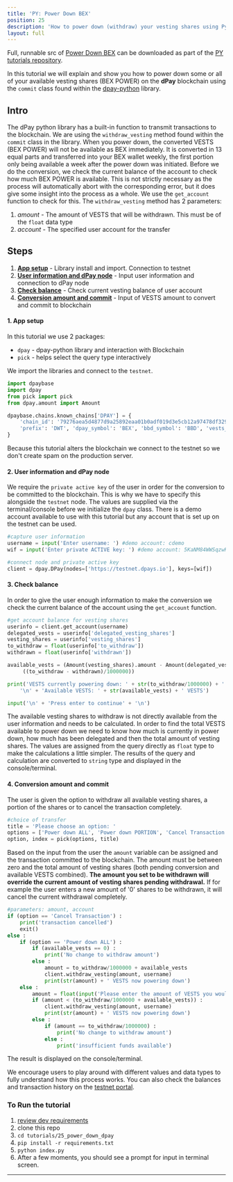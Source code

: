 ```yaml
---
title: 'PY: Power Down BEX'
position: 25
description: 'How to power down (withdraw) your vesting shares using Python.'
layout: full
---              
```

<span class="fa-pull-left top-of-tutorial-repo-link"><span class="first-word">Full</span>, runnable src of [Power Down BEX](https://github.com/dpays/developer-docs-tutorials-py/tree/master/tutorials/25_power_down_dpay) can be downloaded as part of the [PY tutorials repository](https://github.com/dpays/developer-docs-tutorials-py).</span>
<br>



In this tutorial we will explain and show you how to power down some or all of your available vesting shares (BEX POWER) on the **dPay** blockchain using the `commit` class found within the [dpay-python](https://github.com/dpays/dpay-python) library.

## Intro

The dPay python library has a built-in function to transmit transactions to the blockchain. We are using the `withdraw_vesting` method found within the `commit` class in the library. When you power down, the converted VESTS (BEX POWER) will not be available as BEX immediately. It is converted in 13 equal parts and transferred into your BEX wallet weekly, the first portion only being available a week after the power down was initiated. Before we do the conversion, we check the current balance of the account to check how much BEX POWER is available. This is not strictly necessary as the process will automatically abort with the corresponding error, but it does give some insight into the process as a whole. We use the `get_account` function to check for this. The `withdraw_vesting` method has 2 parameters:

1.  _amount_ - The amount of VESTS that will be withdrawn. This must be of the `float` data type
1.  _account_ - The specified user account for the transfer

## Steps

1.  [**App setup**](#setup) - Library install and import. Connection to testnet
1.  [**User information and dPay node**](#userinfo) - Input user information and connection to dPay node
1.  [**Check balance**](#balance) - Check current vesting balance of user account
1.  [**Conversion amount and commit**](#convert) - Input of VESTS amount to convert and commit to blockchain

#### 1. App setup <a name="setup"></a>

In this tutorial we use 2 packages:

- `dpay` - dpay-python library and interaction with Blockchain
- `pick` - helps select the query type interactively

We import the libraries and connect to the `testnet`.

```python
import dpaybase
import dpay
from pick import pick
from dpay.amount import Amount

dpaybase.chains.known_chains['DPAY'] = {
    'chain_id': '79276aea5d4877d9a25892eaa01b0adf019d3e5cb12a97478df3298ccdd01673',
    'prefix': 'DWT', 'dpay_symbol': 'BEX', 'bbd_symbol': 'BBD', 'vests_symbol': 'VESTS'
}
```

Because this tutorial alters the blockchain we connect to the testnet so we don't create spam on the production server.

#### 2. User information and dPay node <a name="userinfo"></a>

We require the `private active key` of the user in order for the conversion to be committed to the blockchain. This is why we have to specify this alongside the `testnet` node. The values are supplied via the terminal/console before we initialize the `dpay` class. There is a demo account available to use with this tutorial but any account that is set up on the testnet can be used.

```python
#capture user information
username = input('Enter username: ') #demo account: cdemo
wif = input('Enter private ACTIVE key: ') #demo account: 5KaNM84WWSqzwKzY82fXPaUW43idbLnPqf5SfjGxLfw6eV2kAP3

#connect node and private active key
client = dpay.DPay(nodes=['https://testnet.dpays.io'], keys=[wif])
```

#### 3. Check balance <a name="balance"></a>

In order to give the user enough information to make the conversion we check the current balance of the account using the `get_account` function.

```python
#get account balance for vesting shares
userinfo = client.get_account(username)
delegated_vests = userinfo['delegated_vesting_shares']
vesting_shares = userinfo['vesting_shares']
to_withdraw = float(userinfo['to_withdraw'])
withdrawn = float(userinfo['withdrawn'])

available_vests = (Amount(vesting_shares).amount - Amount(delegated_vests).amount -
     ((to_withdraw - withdrawn)/1000000))

print('VESTS currently powering down: ' + str(to_withdraw/1000000) + ' VESTS' +
    '\n' + 'Available VESTS: ' + str(available_vests) + ' VESTS')

input('\n' + 'Press enter to continue' + '\n')
```

The available vesting shares to withdraw is not directly available from the user information and needs to be calculated. In order to find the total VESTS available to power down we need to know how much is currently in power down, how much has been delegated and then the total amount of vesting shares. The values are assigned from the query directly as `float` type to make the calculations a little simpler. The results of the query and calculation are converted to `string` type and displayed in the console/terminal.

#### 4. Conversion amount and commit <a name="convert"></a>

The user is given the option to withdraw all available vesting shares, a portion of the shares or to cancel the transaction completely.

```python
#choice of transfer
title = 'Please choose an option: '
options = ['Power down ALL', 'Power down PORTION', 'Cancel Transaction']
option, index = pick(options, title)
```

Based on the input from the user the `amount` variable can be assigned and the transaction committed to the blockchain. The amount must be between zero and the total amount of vesting shares (both pending conversion and available VESTS combined). **The amount you set to be withdrawn will override the current amount of vesting shares pending withdrawal.** If for example the user enters a new amount of '0' shares to be withdrawn, it will cancel the current withdrawal completely.

```python
#parameters: amount, account
if (option == 'Cancel Transaction') :
    print('transaction cancelled')
    exit()
else :
    if (option == 'Power down ALL') :
        if (available_vests == 0) :
            print('No change to withdraw amount')
        else :
            amount = to_withdraw/1000000 + available_vests
            client.withdraw_vesting(amount, username)
            print(str(amount) + ' VESTS now powering down')
    else :
        amount = float(input('Please enter the amount of VESTS you would like to power down: '))
        if (amount < (to_withdraw/1000000 + available_vests)) :
            client.withdraw_vesting(amount, username)
            print(str(amount) + ' VESTS now powering down')
        else :
            if (amount == to_withdraw/1000000) :
                print('No change to withdraw amount')
            else :
                print('insufficient funds available')
```

The result is displayed on the console/terminal.

We encourage users to play around with different values and data types to fully understand how this process works. You can also check the balances and transaction history on the [testnet portal](http://condenser.dpays.io/).

### To Run the tutorial

1.  [review dev requirements](https://github.com/dpays/developer-docs-tutorials-py/tree/master/tutorials/00_getting_started#dev-requirements)
1.  clone this repo
1.  `cd tutorials/25_power_down_dpay`
1.  `pip install -r requirements.txt`
1.  `python index.py`
1.  After a few moments, you should see a prompt for input in terminal screen.

---
